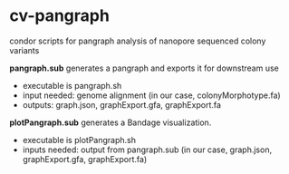 # cv-pangraph
condor scripts for pangraph analysis of nanopore sequenced colony variants 

**pangraph.sub** generates a pangraph and exports it for downstream use
  - executable is pangraph.sh
  - input needed: genome alignment (in our case, colonyMorphotype.fa)
  - outputs: graph.json, graphExport.gfa, graphExport.fa
    
**plotPangraph.sub** generates a Bandage visualization.
  - executable is plotPangraph.sh
  - inputs needed: output from pangraph.sub (in our case, graph.json, graphExport.gfa, graphExport.fa)
